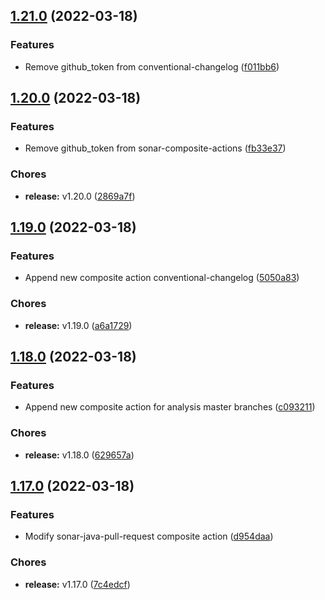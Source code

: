 ## [1.21.0](https://github.com/CleverShuttle/gh-composite-actions/compare/v1.20.0...v1.21.0) (2022-03-18)


### Features

* Remove github_token from conventional-changelog ([f011bb6](https://github.com/CleverShuttle/gh-composite-actions/commit/f011bb69c2340d59f83579b71c7cdbaf9841301a))

## [1.20.0](https://github.com/CleverShuttle/gh-composite-actions/compare/v1.19.0...v1.20.0) (2022-03-18)


### Features

* Remove github_token from sonar-composite-actions ([fb33e37](https://github.com/CleverShuttle/gh-composite-actions/commit/fb33e37a03cfcda6562938abf3de042589f2d292))


### Chores

* **release:** v1.20.0 ([2869a7f](https://github.com/CleverShuttle/gh-composite-actions/commit/2869a7f14263dd784feecca46f7d79085361225f))

## [1.19.0](https://github.com/CleverShuttle/gh-composite-actions/compare/v1.18.0...v1.19.0) (2022-03-18)


### Features

* Append new composite action conventional-changelog ([5050a83](https://github.com/CleverShuttle/gh-composite-actions/commit/5050a83c69085fe674089291c73463c73da0589a))


### Chores

* **release:** v1.19.0 ([a6a1729](https://github.com/CleverShuttle/gh-composite-actions/commit/a6a1729bf2163235078f1ba5df2758a7368340f4))

## [1.18.0](https://github.com/CleverShuttle/gh-composite-actions/compare/v1.17.0...v1.18.0) (2022-03-18)


### Features

* Append new composite action for analysis master branches ([c093211](https://github.com/CleverShuttle/gh-composite-actions/commit/c093211f8212f245293d81f436b2440471d6550e))


### Chores

* **release:** v1.18.0 ([629657a](https://github.com/CleverShuttle/gh-composite-actions/commit/629657a3938827819698c06a2d0a93c58c50be44))

## [1.17.0](https://github.com/CleverShuttle/gh-composite-actions/compare/v1.16.0...v1.17.0) (2022-03-18)


### Features

* Modify sonar-java-pull-request composite action ([d954daa](https://github.com/CleverShuttle/gh-composite-actions/commit/d954daaef72f91c30b97936a44e1ec9a8f763106))


### Chores

* **release:** v1.17.0 ([7c4edcf](https://github.com/CleverShuttle/gh-composite-actions/commit/7c4edcf6faede1237edca9a49877003b4a9bc891))

